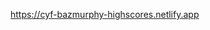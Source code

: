 <a href="https://cyf-bazmurphy-highscores.netlify.app" target="_blank">https://cyf-bazmurphy-highscores.netlify.app</a>
